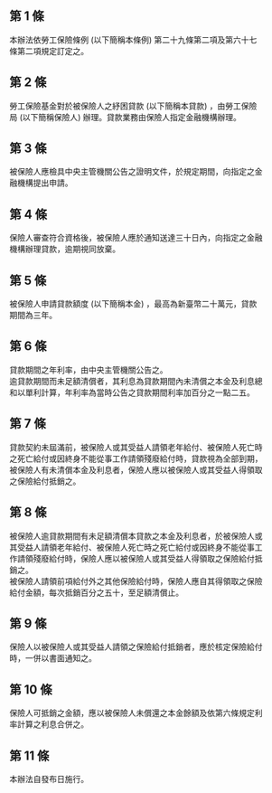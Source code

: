 第 1 條
-------
本辦法依勞工保險條例 (以下簡稱本條例) 第二十九條第二項及第六十七  
條第二項規定訂定之。

第 2 條
-------
勞工保險基金對於被保險人之紓困貸款 (以下簡稱本貸款) ，由勞工保險  
局 (以下簡稱保險人) 辦理。貸款業務由保險人指定金融機構辦理。

第 3 條
-------
被保險人應檢具中央主管機關公告之證明文件，於規定期間，向指定之金  
融機構提出申請。

第 4 條
-------
保險人審查符合資格後，被保險人應於通知送達三十日內，向指定之金融  
機構辦理貸款，逾期視同放棄。

第 5 條
-------
被保險人申請貸款額度 (以下簡稱本金) ，最高為新臺幣二十萬元，貸款  
期間為三年。

第 6 條
-------
貸款期間之年利率，由中央主管機關公告之。  
逾貸款期間而未足額清償者，其利息為貸款期間內未清償之本金及利息總  
和以單利計算，年利率為當時公告之貸款期間利率加百分之一點二五。

第 7 條
-------
貸款契約未屆滿前，被保險人或其受益人請領老年給付、被保險人死亡時  
之死亡給付或因終身不能從事工作請領殘廢給付時，貸款視為全部到期，  
被保險人有未清償本金及利息者，保險人應以被保險人或其受益人得領取  
之保險給付抵銷之。

第 8 條
-------
被保險人逾貸款期間有未足額清償本貸款之本金及利息者，於被保險人或  
其受益人請領老年給付、被保險人死亡時之死亡給付或因終身不能從事工  
作請領殘廢給付時，保險人應以被保險人或其受益人得領取之保險給付抵  
銷之。  
被保險人請領前項給付外之其他保險給付時，保險人應自其得領取之保險  
給付金額，每次抵銷百分之五十，至足額清償止。

第 9 條
-------
保險人以被保險人或其受益人請領之保險給付抵銷者，應於核定保險給付  
時，一併以書面通知之。

第 10 條
--------
保險人可抵銷之金額，應以被保險人未償還之本金餘額及依第六條規定利  
率計算之利息合併之。

第 11 條
--------
本辦法自發布日施行。


